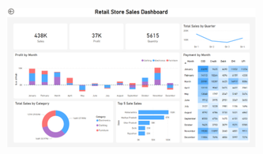![Retail_Store_Sales_Dashboard](https://github.com/donustc/personal-projects/blob/main/Retail_Store_Dashboard/Retail%20Store%20Sales%20Dashboard.png)
